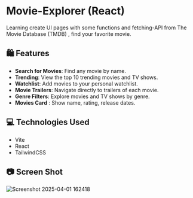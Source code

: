 # Movie-Explorer (React)
Learning create UI pages with some functions and fetching-API from The Movie Database (TMDB) , find your favorite movie.

## 🛍️ Features
- **Search for Movies**: Find any movie by name.
- **Trending**: View the top 10 trending movies and TV shows.
- **Watchlist**: Add movies to your personal watchlist.
- **Movie Trailers**: Navigate directly to trailers of each movie.
- **Genre Filters**: Explore movies and TV shows by genre.
- **Movies Card** : Show name, rating, release dates.
  
## 💻 Technologies Used
- Vite
- React
- TailwindCSS

## 📷 Screen Shot
![Screenshot 2025-04-01 162418](https://github.com/user-attachments/assets/c5f4c1af-74a3-468d-bf2a-243f962e6076)
